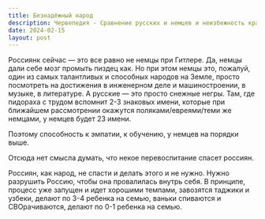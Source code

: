 ```yaml
---
title: Безнадёжный народ
description: Червепедия - Сравнение русских и немцев и неизбежность краха России.
date: 2024-02-15
layout: post
---
```


<p>Россиянк сейчас — это все равно не немцы при Гитлере.
Да, немцы дали себе мозг промыть пиздец как. Но при этом немцы это, пожалуй, один из самых талантливых и способных народов на Земле, просто посмотреть на достижения в инженерном деле и машиностроении, в музыке, в литературе. А русские — это просто снежные негры. Там, где пидораха с трудом вспомнит 2-3 знаковых имени, которые при ближайшем рассмотрении окажутся поляками/евреями/теми же немцами, у немцев будет 23 имени.</p>

<p>Поэтому способность к эмпатии, к обучению, у немцев на порядки выше.</p>

<p>Отсюда нет смысла думать, что некое перевоспитание спасет россиян.</p>

<p>Россиян, как народ, не спасти и делать этого и не нужно. Нужно разрушить Россию, чтобы она провалилась внутрь себя. В принципе, процесс уже запущен и идет хорошими темпами, завозятся таджики и узбеки, делают по 3-4 ребенка на семью, ваньки спиваются и СВОрачиваются, делают по 0-1 ребенка на семью.</p>